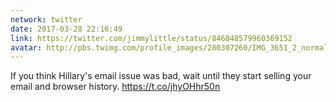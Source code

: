 ```yaml
---
network: twitter
date: 2017-03-28 22:16:49
link: https://twitter.com/jimmylittle/status/846848579960369152
avatar: http://pbs.twimg.com/profile_images/280307260/IMG_3651_2_normal.jpg
---
```


If you think Hillary's email issue was bad, wait until they start selling your email and browser history.  https://t.co/jhyOHhr50n
